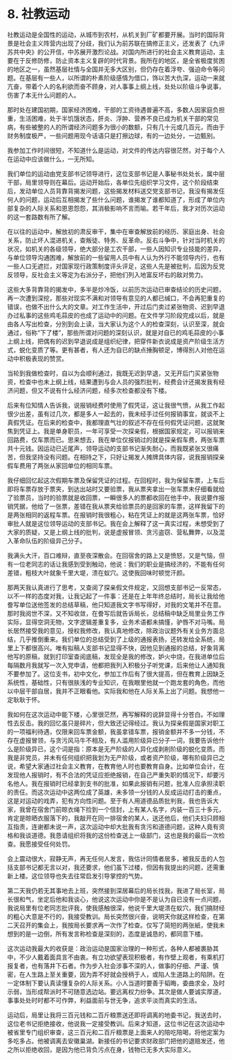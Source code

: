 # 8. 社教运动

社教运动是全国性的运动，从城市到农村，从机关到厂矿都要开展。当时的国际背景是社会主义阵营内出现了分歧，我们认为前苏联在搞修正主义，还发表了《九评苏共中央》的公开信，中苏展开激烈论战。对国内所进行的社会主义教育运动，主要在于反修防修，防止资本主义复辟的时代背景。我所在的地区，是全省极度贫困的地区之一，虽然基层社情与全国并无多大区别，但仍存在着浮夸、强迫命令等问题。在基层有一些人，以所谓的朴素阶级感情为借口，饰以苦大仇深，运动一来就亢奋，带着个人的名利欲而奋不顾身，对人事事上纲上线，处处以阶级斗争说事，伤害了本无什么问题的人。

那时处在建国初期，国家经济困难，干部的工资待遇普遍不高，多数人因家庭负担重，生活困难，处于半饥饿状态，肝炎、浮肿、营养不良已成为机关干部的常见病，有些被整的人的所谓经济问题多为很小的数额，只有几十元或几百元，而由于财务制度极严，一些问题用现今话语只是打擦边球，有的一边处分，一边甄别。

我参加工作时间很短，不知道什么是运动，对文件的传达内容很茫然，对于每个人在运动中应该做什么，一无所知。

我们单位的运动由党支部书记领导进行，这位支部书记是人事秘书处处长，属中层干部，局里领导则在幕后。运动开始后，各单位先组织学习文件，这个阶段结束后，发动单位人员背靠背揭发问题，这些揭发材料送交党支部书记，我没有揭发仼何人的问题，运动后互相揭发了些什么问题，谁揭发了谁都知道了，形成了单位内部复杂的人际关系和恩恩怨怨，其消极影响不言而喻。若干年后，我才对历次运动的这一套路数有所了解。

在以往的运动中，解放初的肃反审干，集中在审查解放前的经历、家庭出身、社会关系，防止坏人混进机关，查叛徒、特务、反革命。反右斗争中，针对当时机关的状况，如机关的各级领导，绝大部分是工农干部，一些人因知识专业技能的差异，与单位领导沟通困难，解放前的一些留用人员中有人认为外行不能领导内行，也有一些人口无遮拦，对国家现行政策制度评头评足，这些人先是被批判，后因为反党反领导，反社会主义等定为右派分子，把他们列入地富反坏右的敌对势力。

这些大多背靠背的揭发中，多半是炒冷饭，以前历次运动已审查结论的历史问题，再一次遭到深挖，那些对现实不满和对领导有意见的人都已缄口，不会再犯重复的错误，也做不出什么大的文章。对工作生活中，开过后门卖过紧张物资、迟到早退办过私事的这些鸡毛蒜皮的也成了运动中的问题。在文件学习阶段完成以后，就是由各人写出检查，分別到会上读，当大家认为这个人的检查深刻，认识至深，就会通过，俗称“下了楼”，那些所谓对问题的深刻认识，就是对自已的鸡毛蒜皮的小事上纲上线，把偶有的迟到早退说成是组织纪律，把穿件新衣说成是资产阶级生活方式，蜕化变质了等。更有甚者，有人还为自已的缺点捶胸顿足，博得別人对他在运动中积极表现的赞赏。

当轮到我做检查时，自以为会顺利通过，我既无迟到早退，又无开后门买紧张物资，检查中也未上纲上线，结果遭到与会人员的强烈批判，经费会计还揭发我有经济问题，但又不说有什么经济问题，经多次检查都没有下楼。

后来有位知情人告诉我，说报销经费时使用了假凭证，这让我很气愤，从我工作起很少出差，虽有过几次，都是多人一起去的，我未经手过任何报销事宜，就谈不上真假凭证。在后来的检查中，我都理直气壮的叙述不存在任何假凭证问题，这就聚焦到凭证上。我是单身职员，一年可享受一次探亲假，根据国家规定，可以报销来回路费，仅车票而已。思来想去，我在单位仅报销过的就是探亲假车费，两张车票共十元钱。因运动已近尾声，领导运动的支部书记渐失耐心，而我既紧张又很痛苦，但我坚持没有问题。在相持之下，只好让揭发人摊牌具体内容，说我报销探亲假车费用了两张从家回单位的相同车票。

我仔细回忆起这次假期车票及保留凭证的过程。在回程时，我为保留车票，上车后即将车票存放于票夹，到达出站时又要验票，我从票夹拿出一张车票未仔细看就给了验票员，当时的验票就是收回票，一瞬很多人的票都收回在他手中，我说要作报销凭据，他给了一张票，差错在我从票夹给验票员的是回家的车票，这样我留下的是两张相同的返程车票。在报销时我很粗心，粘在凭证上的就是这两张车票，恰好审批人就是这位领导运动的支部书记。我在会上解释了这一真实过程，未想受到了大家的质疑，又是上纲上线的批判，说是虚报冒领、贪污盗窃、营私舞弊，以及混入革命队伍的阶级异己分子。

我满头大汗，百口难辩，直至夜深散会。在回宿舍的路上又是愤怒，又是气恼，但有一位老同志的话让我感到受到触动，他说：我们的职业是搞经济的，不能有任何差错，粗枝大叶就象千里大堤，溃在蚁穴。这使我回味时顿觉汗颜。

那两天我认真进行了思考，又查阅了探亲假文件规定，又回想支部书记一反常态，以不一样的态度对我，让我记起了一件事：还是在上年年终总结时，局长让我给他誊写单位送他签发的总结草稿，他只知道我文字书写得好，对我的文笔并不在意。那时我阅世不深，又不知收敛，在誊写后就告诉局长，总结稿中缺乏局里业务工作实际，显得空洞无物，文字逻辑差重复多，业务术语都未搞慬，驴唇不对马嘴。局长居然接受我的意见，授权我修改，我认真地修改，除政治议题外有关业务方面总结，几乎推倒重来。我们单位的总结受到了上级的通报表扬，还转发给全系统，局里上下都很高兴。唯有拟稿人支部书记显得不快，因他见到通报的总结，好象背离他写的原稿，就到打印室查阅底稿，发现全是我的修改，妒火中烧，在我进单位后每隔数月我就写一次入党申请，他都把我列入积极分子听党课，后来他让人通知我不要参加了。这位支书，初中文化，参加工作后有了很大提高，但在教育上因缺乏系统性，基础性，只有很肤浅的专业知识，在我眼里他就一个跑龙套的角色，而他以中层干部自居，我并不正眼看他。实际我和他在人际关系上出了问题。我想他一定耿耿于怀。

我如何在这次运动中能下楼，心里很茫然，再写解释的说辞显得十分苍白。不如理性去反击。我的回忆虽只是碎片，但大致还记得经过。我认为探亲假是国家对职工的一项福利待遇，仅限来回车票金额，我虽拿错车票，报销金额并不多一分钱，不存在虚报冒领，与贪污风马牛不相及，有人滥用阶级异已分子一词，我要告诉他什么是阶级异已，这个词是指：原本是无产阶级的人异化成剥削阶级的蜕化变质。而我是非党员，并未有任何组织把我划为无产阶级，或者资产阶级，哪有阶级异已之说，希望大家通过社会主义教育，在教育他人时也要教育自身。比如单位会计，在发现他人报销时，有不合法的凭证应拒绝报销，在自己严重失职的情况下，却要污名他人。我在报销时已经拿到支书的批准，如果此报销有问题，批准人应承担渎职的责仼。而这次运动中这两位成了英雄，未多领一分钱的人反成运动打击的重点，这是对运动的戏弄，犯有方向性问题。至于有人用道德品质批判我，我也告诉大家，我曾在宿舍门前晾衣绳下捡到一个信封，上有某人名字，内装一百三十多元，肯定是晾晒衣服落下的，我敲开在同一排宿舍的某人，送还他后，他们夫妇只顾相互指责，连谢都未说一声，这次运动中却大批我有贪污和道德问题，这种人竟有资格和我谈道德。我恳请组织将我的这份检查送上一级部门，这也是我的最后一次检查。我愿接受任何处罚。

会上震动很大，寂静无声，再无任何人发言，我估计同情者居多，被我反击的人包括支部书记都无言以对，我还要求，他们虽下过楼，但因有我提出的问题，还需重新上楼。这位领导也失去往常启发引导掌控的气势。

第二天我仍若无其事地去上班，突然接到深居幕后的局长找我，我进了局长室，局长很和气，坐定后他和我谈心，他说这次运动中你是不是认为自已没有一点问题，我说局里有位老同志批评我，使我感触很深，他说千里大堤溃在蚁穴，我们搞财经的粗心大意是不行的，我接受教训。局长突然很兴奋，说明天你就这样检查，在第二天召开的集会上，我按局长要求再一次作了检查。仅写了简短的两张紙，使我未想到的是一边倒，所有发言称检查是深刻的，态度是诚恳的，都同意下楼。

这次运动我最大的收获是：政治运动是国家治理的一种形式，各种人都被裹胁其中，不少人戴着面具言不由衷。有立功欲望表现积极者，有作壁上观者，有乘机打报复者，也有落井下石者。作为步入社会涉事不深的人，做事的仔细、严谨、慎密，在人生路上至关重要，因为弄不好就会授柄于人，或陷人生道路上的陷阱。在一定体制下要认真读懂复杂的人际关系。小人当道时要善于韬晦，委曲求全，及时示弱，当形成帮派时不可随意选边站。要远离权力纷争。其次是做人要诚实厚道，事事处处时时都不可作弊，利益面前与世无争，追求平淡而真实的生活。

运动后，局里让我将三百元钱和二百斤粮票送还即将调离的地委书记，我送去时，这位老书记拒绝接收，他说我一定接受教训。后来才知道，这位书记在这次运动中被省里专门组织审查，这三百元和二百斤粮票是上面来人的陪吃陪喝，将他定案为多吃多占。他被调离去安徽巢湖。新接任的书记要求财政部门把他的退赔发还，他之所以拒绝收回，是因为他已背负污点在身，钱物已无多大实际意义。
